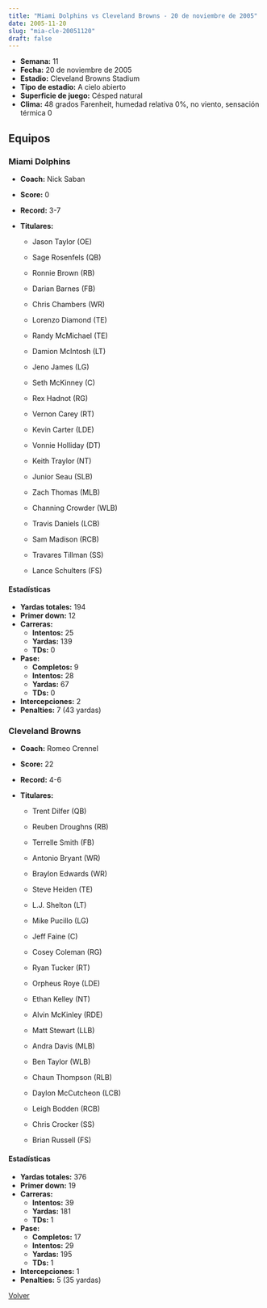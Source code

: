 ```yaml
---
title: "Miami Dolphins vs Cleveland Browns - 20 de noviembre de 2005"
date: 2005-11-20
slug: "mia-cle-20051120"
draft: false
---
```


- **Semana:** 11
- **Fecha:** 20 de noviembre de 2005
- **Estadio:** Cleveland Browns Stadium
- **Tipo de estadio:** A cielo abierto
- **Superficie de juego:** Césped natural
- **Clima:** 48 grados Farenheit, humedad relativa 0%, no viento, sensación térmica 0

## Equipos


### Miami Dolphins
* **Coach:** Nick Saban
* **Score:** 0
* **Record:** 3-7
* **Titulares:** 

  * Jason Taylor (OE) 

  * Sage Rosenfels (QB) 

  * Ronnie Brown (RB) 

  * Darian Barnes (FB) 

  * Chris Chambers (WR) 

  * Lorenzo Diamond (TE) 

  * Randy McMichael (TE) 

  * Damion McIntosh (LT) 

  * Jeno James (LG) 

  * Seth McKinney (C) 

  * Rex Hadnot (RG) 

  * Vernon Carey (RT) 

  * Kevin Carter (LDE) 

  * Vonnie Holliday (DT) 

  * Keith Traylor (NT) 

  * Junior Seau (SLB) 

  * Zach Thomas (MLB) 

  * Channing Crowder (WLB) 

  * Travis Daniels (LCB) 

  * Sam Madison (RCB) 

  * Travares Tillman (SS) 

  * Lance Schulters (FS) 

#### Estadísticas
* **Yardas totales:** 194
* **Primer down:** 12
* **Carreras:**
  * **Intentos:** 25
  * **Yardas:** 139
  * **TDs:** 0
* **Pase:**
  * **Completos:** 9
  * **Intentos:** 28
  * **Yardas:** 67
  * **TDs:** 0
* **Intercepciones:** 2
* **Penalties:** 7 (43 yardas)

### Cleveland Browns
* **Coach:** Romeo Crennel
* **Score:** 22
* **Record:** 4-6
* **Titulares:** 

  * Trent Dilfer (QB) 

  * Reuben Droughns (RB) 

  * Terrelle Smith (FB) 

  * Antonio Bryant (WR) 

  * Braylon Edwards (WR) 

  * Steve Heiden (TE) 

  * L.J. Shelton (LT) 

  * Mike Pucillo (LG) 

  * Jeff Faine (C) 

  * Cosey Coleman (RG) 

  * Ryan Tucker (RT) 

  * Orpheus Roye (LDE) 

  * Ethan Kelley (NT) 

  * Alvin McKinley (RDE) 

  * Matt Stewart (LLB) 

  * Andra Davis (MLB) 

  * Ben Taylor (WLB) 

  * Chaun Thompson (RLB) 

  * Daylon McCutcheon (LCB) 

  * Leigh Bodden (RCB) 

  * Chris Crocker (SS) 

  * Brian Russell (FS) 

#### Estadísticas
* **Yardas totales:** 376
* **Primer down:** 19
* **Carreras:**
  * **Intentos:** 39
  * **Yardas:** 181
  * **TDs:** 1
* **Pase:**
  * **Completos:** 17
  * **Intentos:** 29
  * **Yardas:** 195
  * **TDs:** 1
* **Intercepciones:** 1
* **Penalties:** 5 (35 yardas)


[Volver](/historia/2005)
